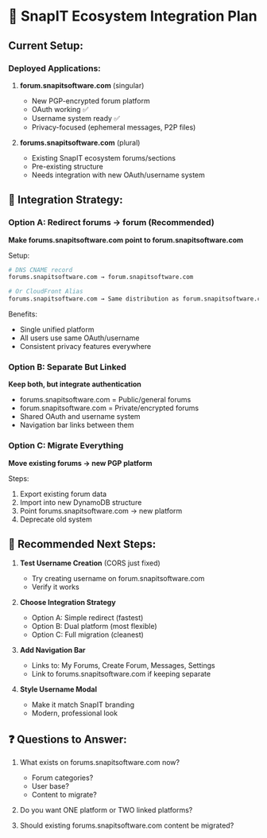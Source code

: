 # 🔗 SnapIT Ecosystem Integration Plan

## Current Setup:

### Deployed Applications:
1. **forum.snapitsoftware.com** (singular)
   - New PGP-encrypted forum platform
   - OAuth working ✅
   - Username system ready ✅
   - Privacy-focused (ephemeral messages, P2P files)

2. **forums.snapitsoftware.com** (plural)
   - Existing SnapIT ecosystem forums/sections
   - Pre-existing structure
   - Needs integration with new OAuth/username system

## 🎯 Integration Strategy:

### Option A: Redirect forums → forum (Recommended)
**Make forums.snapitsoftware.com point to forum.snapitsoftware.com**

Setup:
```bash
# DNS CNAME record
forums.snapitsoftware.com → forum.snapitsoftware.com

# Or CloudFront Alias
forums.snapitsoftware.com → Same distribution as forum.snapitsoftware.com
```

Benefits:
- Single unified platform
- All users use same OAuth/username
- Consistent privacy features everywhere

### Option B: Separate But Linked
**Keep both, but integrate authentication**

- forums.snapitsoftware.com = Public/general forums
- forum.snapitsoftware.com = Private/encrypted forums
- Shared OAuth and username system
- Navigation bar links between them

### Option C: Migrate Everything
**Move existing forums → new PGP platform**

Steps:
1. Export existing forum data
2. Import into new DynamoDB structure
3. Point forums.snapitsoftware.com → new platform
4. Deprecate old system

## 🚀 Recommended Next Steps:

1. **Test Username Creation** (CORS just fixed)
   - Try creating username on forum.snapitsoftware.com
   - Verify it works

2. **Choose Integration Strategy**
   - Option A: Simple redirect (fastest)
   - Option B: Dual platform (most flexible)
   - Option C: Full migration (cleanest)

3. **Add Navigation Bar**
   - Links to: My Forums, Create Forum, Messages, Settings
   - Link to forums.snapitsoftware.com if keeping separate

4. **Style Username Modal**
   - Make it match SnapIT branding
   - Modern, professional look

## ❓ Questions to Answer:

1. What exists on forums.snapitsoftware.com now?
   - Forum categories?
   - User base?
   - Content to migrate?

2. Do you want ONE platform or TWO linked platforms?

3. Should existing forums.snapitsoftware.com content be migrated?

